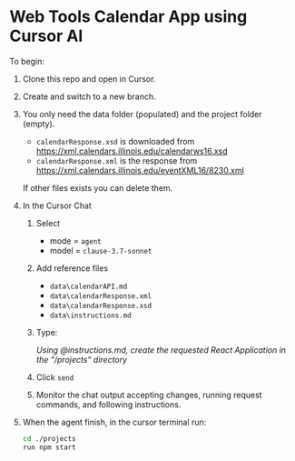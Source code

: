# Web Tools Calendar App using Cursor AI

To begin:

1. Clone this repo and open in Cursor.
2. Create and switch to a new branch.
3. You only need the data folder (populated) and the  project folder (empty).

    - `calendarResponse.xsd` is downloaded from https://xml.calendars.illinois.edu/calendarws16.xsd
    - `calendarResponse.xml` is the response from https://xml.calendars.illinois.edu/eventXML16/8230.xml

    If other files exists you can delete them.

4. In the Cursor Chat

   1. Select
        - mode = `agent`
        - model = `clause-3.7-sonnet`

   2. Add reference files

       - `data\calendarAPI.md`
       - `data\calendarResponse.xml`
       - `data\calendarResponse.xsd`
       - `data\instructions.md`
  
   3. Type:

        *Using @instructions.md, create the requested React Application in the "/projects" directory*

   4. Click `send`

   5. Monitor the chat output accepting changes, running request commands, and following instructions.

5. When the agent finish, in the cursor terminal run:

    ```sh
    cd ./projects
    run npm start
    ```
